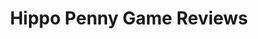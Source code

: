 ---
title: Hippo Penny Game Reviews
layout: scoredetail
permalink: /meta-score/no-more-heroes-iii
header:
  teaser: /assets/images/no-more-heroes-iii.jpg
  video:
    id: Hhy0Rn-x4KM
    provider: youtube
---